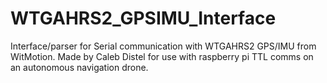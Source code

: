 # WTGAHRS2_GPSIMU_Interface
 Interface/parser for Serial communication with WTGAHRS2 GPS/IMU from WitMotion.
 Made by Caleb Distel for use with raspberry pi TTL comms on an autonomous navigation drone.